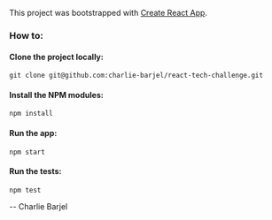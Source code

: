 This project was bootstrapped with [Create React App](https://github.com/facebookincubator/create-react-app).

### How to:

#### Clone the project locally:
`git clone git@github.com:charlie-barjel/react-tech-challenge.git`

#### Install the NPM modules:
`npm install`

#### Run the app:
`npm start`

#### Run the tests:
`npm test`

-- Charlie Barjel

